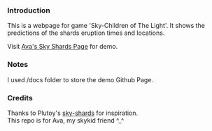 ### Introduction
This is a webpage for game 'Sky-Children of The Light'. It shows the predictions of the shards eruption times and locations.    

Visit [Ava's Sky Shards Page](https://jaynampan.github.io/SkyShards/) for demo.   

### Notes
I used /docs folder to store the demo Github Page.

### Credits   
Thanks to Plutoy's [sky-shards](https://github.com/PlutoyDev/sky-shards) for inspiration.   
This repo is for Ava, my skykid friend ^_^
